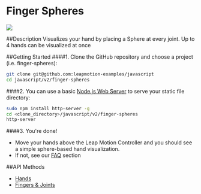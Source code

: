 Finger Spheres
=====
<img src="http://i.imgur.com/2Y4k8Ge.png">

##Description
Visualizes your hand by placing a Sphere at every joint. Up to 4 hands can be visualized at once

##Getting Started
####1. Clone the GitHub repository and choose a project (i.e. finger-spheres):
```bash
git clone git@github.com:leapmotion-examples/javascript
cd javascript/v2/finger-spheres
```

####2. You can use a basic [Node.js Web Server](https://www.npmjs.org/package/node-http-server) to serve your static file directory:
```bash
sudo npm install http-server -g
cd <clone_directory>/javascript/v2/finger-spheres
http-server
```

####3. You're done!
* Move your hands above the Leap Motion Controller and you should see a simple sphere-based hand visualization.
* If not, see our [FAQ](https://developer.leapmotion.com/downloads/skeletal-beta/faq) section


##API Methods
* [Hands](https://developer.leapmotion.com/documentation/skeletal/javascript/api/Leap.Hand.html)
* [Fingers & Joints](https://developer.leapmotion.com/documentation/skeletal/javascript/api/Leap.Finger.html)

